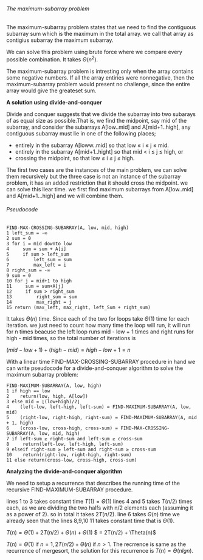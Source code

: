 ###### The maximum-subarray problem

The maximum-subarray problem states that we need to find the contiguous subarray sum which is the maximum in the total array. we call that array as contigius subarray the maximum subarray.

We can solve this problem using brute force where we compare every possible combination. It takes $\Theta(n^2)$.

The maximum-subarray problem is intresting only when the array contains some negative numbers. If all the array entiries were nonnegative, then the maximum-subarray problem would present no challenge, since the entire array would give the greateset sum.


**A solution using divide-and-conquer**

Divide and conquer suggests that we divide the subarray into two subarays of as equal size as possible.That is, we find the midpoint, say mid of the subarray, and consider the subarrays A[low..mid] and A[mid+1..high], any contiguous subarray must lie in one of the following places;

- entirely in the subarray A[loww..mid] so that low $\leq$ i $\leq$ j $\leq$ mid.
- entirely in the subarray A[mid+1..hight] so that mid < i $\leq$ j $\leq$ high, or 
- crossing the midpoint, so that low $\leq$ i $\leq$ j $\leq$ high.

The first two cases are the instances of the main problem, we can solve them recursively but the three case is not an instance of the subarray problem, it has an added restriction that it should cross the midpoint. we can solve this liear time. we first find maximum subarrays from A[low..mid] and A[mid+1...high] and we will combine them.

###### Pseudocode

```
FIND-MAX-CROSSING-SUBARRAY(A, low, mid, high)
1 left_sum = -∞
2 sum = 0
3 for i = mid downto low
4     sum = sum + A[i]
5     if sum > left_sum
6         left_sum = sum
7         max_left = i
8 right_sum = -∞
9 sum = 0
10 for j = mid+1 to high
11     sum = sum+A[j]
12     if sum > right_sum
13         right_sum = sum
14         max_right = j
15 return (max_left, max_right, left_Sum + right_sum)
```

It takes $\Theta(n)$ time. Since each of the two for loops take $\Theta(1)$ time for each iteration. we just need to count how many time the loop will run, it will run for n times beacuse the left loop runs mid - low + 1 times and right runs for high - mid times, so the total number of iterations is

$(mid - low + 1) + (high - mid) = high - low + 1 = n$

With a linear time FIND-MAX-CROSSING-SUBARRAY procedure in hand we can write pseudocode for a divide-and-conquer algorithm to solve the maximum subarray problem:


```
FIND-MAXIMUM-SUBARRAY(A, low, high)
1 if high == low
2    return(low, high, A[low])
3 else mid = ⌊(low+high)/2⌋
4    (left-low, left-high, left-sum) = FIND-MAXIMUM-SUBARRAY(A, low, mid)
5    (right-low, right-high, right-sum) = FIND-MAXIMUM-SUBARRAY(A, mid + 1, high)
6    (cross-low, cross-high, cross-sum) = FIND-MAX-CROSSING-SUBARRAY(A, low, mid, high)
7 if left-sum ≥ right-sum and left-sum ≥ cross-sum
8     return(left-low, left-high, left-sum)
9 elseif right-sum ≥ left-sum and right-sum ≥ cross-sum
10    return(right-low, right-high, right-sum)
11 else return(cross-low, cross-high, cross-sum)
```

**Analyzing the divide-and-conquer algorithm**

We need to setup a recurrence that describes the running time of the recursive FIND-MAXIMUM-SUBARRAY procedure.

lines 1 to 3 takes constant time $T(1) = \Theta(1)$
lines 4 and 5 takes $T(n/2)$ times each, as we are dividing the two halfs with n/2 elements each (assuming it as a power of 2). so in total it takes $2T(n/2)$.
line 6 takes $\Theta(n)$ time we already seen that
the lines 8,9,10 11 takes constant time that is $\Theta(1)$.

$T(n) = \Theta(1) + 2T(n/2) + \Theta(n) + \Theta(1)$
$ = 2T(n/2) + \Theta(n)$

$T(n) = \Theta(1) \text{ if } n = 1 , 2T(n/2)+\Theta(n) \text{ if } n > 1$.
The recrrence is same as the recurrence of mergesort, the solution for this recurrence is $T(n) = \Theta(nlgn)$.